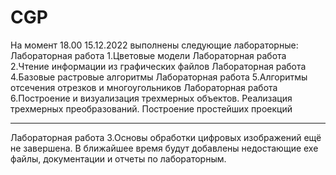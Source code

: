 # CGP
На момент 18.00 15.12.2022 выполнены следующие лабораторные:
Лабораторная работа 1.Цветовые модели
Лабораторная работа 2.Чтение информации из графических файлов
Лабораторная работа 4.Базовые растровые алгоритмы
Лабораторная работа 5.Алгоритмы отсечения отрезков и многоугольников
Лабораторная работа 6.Построение и визуализация трехмерных объектов. Реализация трехмерных преобразований. Построение простейших проекций
____
Лабораторная работа 3.Основы обработки цифровых изображений ещё не завершена.
В ближайшее время будут добавлены недостающие exe файлы, документации и отчеты по лабораторным.

